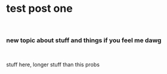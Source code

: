 # test post one
<br>

### new topic about stuff and things if you feel me dawg
<br>

stuff here, longer stuff than this probs
   

